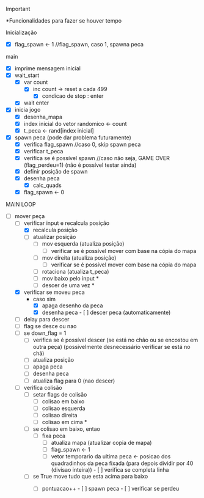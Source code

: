 
> [!IMPORTANT]
*Funcionalidades para fazer se houver tempo

Inicialização
- [x] flag_spawn <- 1 //flag_spawn, caso 1, spawna peca

main
- [x] imprime mensagem inicial 
- [x] wait_start
	- [x] var count 
		- [x] inc count -> reset a cada 499 
			- [x] condicao de stop : enter
	- [x] wait enter
- [x] inicia jogo
	- [x] desenha_mapa
	- [x] index inicial do vetor randomico <- count
	- [x] t_peca <- rand[index inicial]
- [x] spawn peca  (pode dar problema futuramente)
	- [x] verifica flag_spawn //caso 0, skip spawn peca
	- [x] verificar t_peca
	- [x] verifica se é possível spawn //caso não seja, GAME OVER (flag_perdeu=1) (não é possível testar ainda)
	- [x] definir posição de spawn
	- [x] desenha peca
		- [x] calc_quads
	- [x] flag_spawn <- 0

MAIN LOOP
   - [ ] mover peça
		- [ ] verificar input e recalcula posição
			- [x] recalcula posição
			- [ ] atualizar posição
				- [ ] mov esquerda (atualiza posição)
					- [ ] verificar se é possível mover com base na cópia do mapa
				- [ ] mov direita (atualiza posição)
					- [ ] verificar se é possível mover com base na cópia do mapa
				- [ ] rotaciona (atualiza t_peca)
				- [ ] mov baixo pelo input *
				- [ ] descer de uma vez *
		- [x] verificar se moveu peca
			- caso sim	
				- [x] apaga desenho da peca
				- [x] desenha peca
	- [ ] descer peca (automaticamente)
		- [ ] delay para descer
		- [ ] flag se desce ou nao
		- [ ] se down_flag = 1
			- [ ] verifica se é possível descer (se está no chão ou se encostou em outra peça) (possivelmente desnecessário verificar se está no chã)
			- [ ] atualiza posição
			- [ ] apaga peca
			- [ ] desenha peca
			- [ ] atualiza flag para 0 (nao descer)
			
      - [ ] verifica colisão
		- [ ] setar flags de colisão
			- [ ] colisao em baixo
			- [ ] colisao esquerda
			- [ ] colisao direita
			- [ ] colisao em cima *
		- [ ] se colisao em baixo, entao
			- [ ] fixa peca
				- [ ] atualiza mapa (atualizar copia de mapa)
				- [ ] flag_spawn <- 1
				- [ ] vetor temporario da ultima peca <- posicao dos quadradinhos da peca fixada (para depois dividir por 40 (divisao inteira))
	- [ ] verifica se completa linha
		- [ ] se True move tudo que esta acima para baixo
			- [ ] pontuacao++
	- [ ] spawn peca
	- [ ] verificar se perdeu


